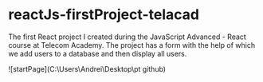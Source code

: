 # reactJs-firstProject-telacad
The first React project I created during the JavaScript Advanced - React course at Telecom Academy. The project has a form with the help of which we add users to a database and then display all users.

![startPage](C:\Users\Andrei\Desktop\pt github)
